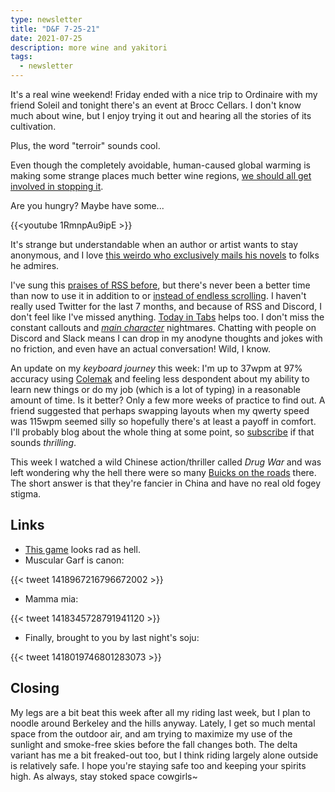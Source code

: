 ```yaml
---
type: newsletter
title: "D&F 7-25-21"
date: 2021-07-25
description: more wine and yakitori
tags:
  - newsletter
---
```


It's a real wine weekend! Friday ended with a nice trip to Ordinaire with my friend Soleil and tonight there's an event at Brocc Cellars. I don't know much about wine, but I enjoy trying it out and hearing all the stories of its cultivation.

Plus, the word "terroir" sounds cool.

Even though the completely avoidable, human-caused global warming is making some strange places much better wine regions, [we should all get involved in stopping it](https://heated.world/p/what-can-i-do-anything). 

Are you hungry? Maybe have some...

{{<youtube 1RmnpAu9ipE >}}

It's strange but understandable when an author or artist wants to stay anonymous, and I love [this weirdo who exclusively mails his novels](https://www.newyorker.com/books/page-turner/on-the-trail-of-a-mysterious-pseudonymous-author) to folks he admires.

I've sung this [praises of RSS before](https://www.brookshelley.com/posts/2020-02-22-a-twitter-experiment-using-rss-to-readonly-twitter/), but there's never been a better time than now to use it in addition to or [instead of endless scrolling](https://ncase.me/rss/). I haven't really used Twitter for the last 7 months, and because of RSS and Discord, I don't feel like I've missed anything. [Today in Tabs](https://www.todayintabs.com) helps too. I don't miss the constant callouts and [_main character_](https://www.newyorker.com/culture/infinite-scroll/we-all-have-main-character-energy-now) nightmares. Chatting with people on Discord and Slack means I can drop in my anodyne thoughts and jokes with no friction, and even have an actual conversation! Wild, I know.

An update on my _keyboard journey_ this week: I'm up to 37wpm at
97% accuracy using [Colemak](https://colemak.com) and feeling less despondent about my ability to learn new things or do my job (which is a lot of typing) in a reasonable amount of time. Is it better? Only a few more weeks of practice to find out. A friend suggested that perhaps swapping layouts when my qwerty speed was 115wpm seemed silly so hopefully there's at least a payoff in comfort. I'll probably blog about the whole thing at some point, so [subscribe](https://www.brookshelley.com/index.xml) if that sounds _thrilling_.

This week I watched a wild Chinese action/thriller called _Drug War_ and was left wondering why the hell there were so many [Buicks on the roads](https://carbuzz.com/news/these-are-the-reasons-why-buicks-in-china-are-much-better-than-in-the-us) there. The short answer is that they're fancier in China and have no real old fogey stigma.

## Links

- [This game](https://accesswinnipeg.com/2019/02/you-can-now-play-cross-country-canada-for-free-online/) looks rad as hell.
- Muscular Garf is canon:

{{< tweet 1418967216796672002 >}}

- Mamma mia:

{{< tweet 1418345728791941120 >}}

- Finally, brought to you by last night's soju:

{{< tweet 1418019746801283073 >}}

## Closing

My legs are a bit beat this week after all my riding last week, but I plan to noodle around Berkeley and the hills anyway. Lately, I get so much mental space from the outdoor air, and am trying to maximize my use of the sunlight and smoke-free skies before the fall changes both. The delta variant has me a bit freaked-out too, but I think riding largely alone outside is relatively safe. I hope you're staying safe too and keeping your spirits high. As always, stay stoked space cowgirls~